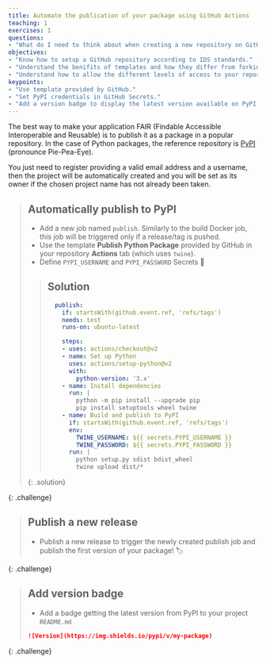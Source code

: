 ```yaml
---
title: Automate the publication of your package using GitHub Actions
teaching: 1
exercises: 1
questions:
- "What do I need to think about when creating a new repository on GitHub?"
objectives:
- "Know how to setup a GitHub repository according to IDS standards."
- "Understand the benifits of templates and how they differ from forking/cloning."
- "Understand how to allow the different levels of access to your repository."
keypoints:
- "Use template provided by GitHub."
- "Set PyPI credentials in GitHub Secrets."
- "Add a version badge to display the latest version available on PyPI in your README."
---
```


The best way to make your application FAIR (Findable Accessible Interoperable and Reusable) is to publish it as a package in a popular repository. In the case of Python packages, the reference repository is [PyPI](https://pypi.org/) (pronounce Pie-Pea-Eye).

You just need to register providing a valid email address and a username, then the project will be automatically created and you will be set as its owner if the chosen project name has not already been taken.

> ## Automatically publish to PyPI
>
> *   Add a new job named `publish`. Similarly to the build Docker job, this job will be triggered only if a release/tag is pushed.
> *   Use the template **Publish Python Package** provided by GitHub in your repository **Actions** tab (which uses `twine`).
>*   Define `PYPI_USERNAME` and `PYPI_PASSWORD` Secrets 🙈
> 
> > ## Solution
> > ~~~YAML
> >   publish:
> >     if: startsWith(github.event.ref, 'refs/tags')
> >     needs: test
> >     runs-on: ubuntu-latest
> > 
> >     steps:
> >     - uses: actions/checkout@v2
> >     - name: Set up Python
> >       uses: actions/setup-python@v2
> >       with:
> >         python-version: '3.x'
> >     - name: Install dependencies
> >       run: |
> >         python -m pip install --upgrade pip
> >         pip install setuptools wheel twine
> >     - name: Build and publish to PyPI
> >       if: startsWith(github.event.ref, 'refs/tags')
> >       env:
> >         TWINE_USERNAME: ${{ secrets.PYPI_USERNAME }}
> >         TWINE_PASSWORD: ${{ secrets.PYPI_PASSWORD }}
> >       run: |
> >         python setup.py sdist bdist_wheel
> >         twine upload dist/*
> > ~~~
> {: .solution}
> 
{: .challenge}

> ## Publish a new release
>
> *  Publish a new release to trigger the newly created publish job and publish the first version of your package! 🏷️
>
{: .challenge}

> ## Add version badge
>
> *   Add a badge getting the latest version from PyPI to your project `README.md`
>
> ```markdown
> ![Version](https://img.shields.io/pypi/v/my-package)
> ```
>
{: .challenge}